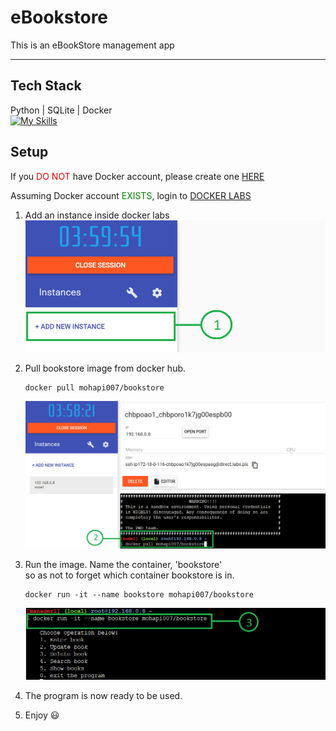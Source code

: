# eBookstore 
This is an eBookStore management app  

---  
## Tech Stack  
Python | SQLite | Docker  
[![My Skills](https://skillicons.dev/icons?i=python,sqlite,docker&theme=light)](https://skillicons.dev)  

## Setup  
If you <span style="color:red;">DO NOT</span> have Docker account, please create one <a href="https://www.docker.com">HERE</a>  
  
Assuming Docker account <span style="color:green;">EXISTS</span>, login to <a href="https://labs.play-with-docker.com/">DOCKER LABS</a>  

1. Add an instance inside docker labs  
    <img src="pics/add_instance.png">  

1. Pull bookstore image from docker hub. 
    ```
    docker pull mohapi007/bookstore  
    ```  
    <img src="pics/pull_image.png">  

1. Run the image. Name the container, 'bookstore'  
so as not to forget which container bookstore is in.  
    ```  
    docker run -it --name bookstore mohapi007/bookstore  
    ```  
    <img src="pics/docker_run.png">   
  
1. The program is now ready to be used.  
  
1. Enjoy :smiley:
